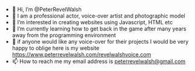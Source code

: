 - 👋 Hi, I’m @PeterRevelWalsh
- 👀 I am a professional actor, voice-over artist and photographic model
- 👀 I’m interested in creating websites using Javascript, HTML etc
- 🌱 I’m currently learning how to get back in the game after many years away from the programming environment
- 💞️ if anyone would like any voice-over for their projects I would be very happy to oblige here is my website https://www.peterrevelwalsh.com/revelwalshvoice.com
- 📫 How to reach me my email address is peterrevelwalsh@gmail.com

<!---
PeterRevelWalsh/PeterRevelWalsh is a ✨ special ✨ repository because its `README.md` (this file) appears on your GitHub profile.
You can click the Preview link to take a look at your changes.
--->
